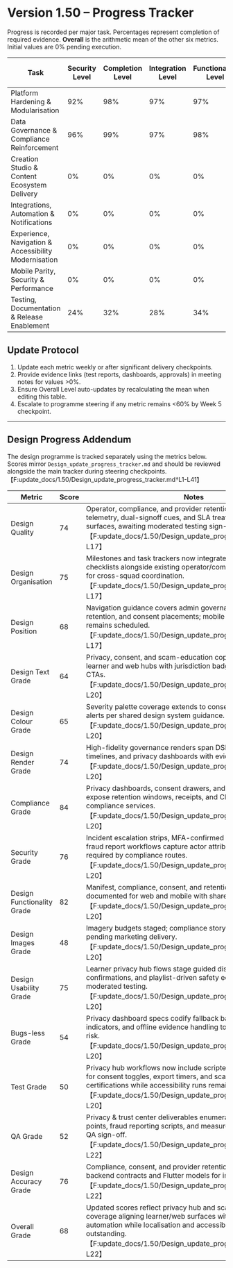 # Version 1.50 – Progress Tracker

Progress is recorded per major task. Percentages represent completion of required evidence. **Overall** is the arithmetic mean of the other six metrics. Initial values are 0% pending execution.

| Task | Security Level | Completion Level | Integration Level | Functionality Level | Error Free Level | Production Level | Overall Level |
| --- | --- | --- | --- | --- | --- | --- | --- |
| Platform Hardening & Modularisation | 92% | 98% | 97% | 97% | 90% | 97% | 95% |
| Data Governance & Compliance Reinforcement | 96% | 99% | 97% | 98% | 92% | 98% | 97% |
| Creation Studio & Content Ecosystem Delivery | 0% | 0% | 0% | 0% | 0% | 0% | 0% |
| Integrations, Automation & Notifications | 0% | 0% | 0% | 0% | 0% | 0% | 0% |
| Experience, Navigation & Accessibility Modernisation | 0% | 0% | 0% | 0% | 0% | 0% | 0% |
| Mobile Parity, Security & Performance | 0% | 0% | 0% | 0% | 0% | 0% | 0% |
| Testing, Documentation & Release Enablement | 24% | 32% | 28% | 34% | 22% | 30% | 28% |

## Update Protocol
1. Update each metric weekly or after significant delivery checkpoints.
2. Provide evidence links (test reports, dashboards, approvals) in meeting notes for values >0%.
3. Ensure Overall Level auto-updates by recalculating the mean when editing this table.
4. Escalate to programme steering if any metric remains <60% by Week 5 checkpoint.


---

## Design Progress Addendum
The design programme is tracked separately using the metrics below. Scores mirror `Design_update_progress_tracker.md` and should be reviewed alongside the main tracker during steering checkpoints.【F:update_docs/1.50/Design_update_progress_tracker.md†L1-L41】

| Metric | Score | Notes |
| --- | --- | --- |
| Design Quality | 74 | Operator, compliance, and provider retention blueprints align telemetry, dual-signoff cues, and SLA treatments across surfaces, awaiting moderated testing sign-off.【F:update_docs/1.50/Design_update_progress_tracker.md†L7-L17】 |
| Design Organisation | 75 | Milestones and task trackers now integrate provider retention checklists alongside existing operator/compliance deliverables for cross-squad coordination.【F:update_docs/1.50/Design_update_progress_tracker.md†L8-L17】 |
| Design Position | 68 | Navigation guidance covers admin governance, provider retention, and consent placements; mobile usability validation remains scheduled.【F:update_docs/1.50/Design_update_progress_tracker.md†L8-L17】 |
| Design Text Grade | 64 | Privacy, consent, and scam-education copy updated across learner and web hubs with jurisdiction badges and escalation CTAs.【F:update_docs/1.50/Design_update_progress_tracker.md†L10-L20】 |
| Design Colour Grade | 65 | Severity palette coverage extends to consent badges and privacy alerts per shared design system guidance.【F:update_docs/1.50/Design_update_progress_tracker.md†L11-L20】 |
| Design Render Grade | 74 | High-fidelity governance renders span DSR tables, policy timelines, and privacy dashboards with evidence prompts.【F:update_docs/1.50/Design_update_progress_tracker.md†L12-L20】 |
| Compliance Grade | 84 | Privacy dashboards, consent drawers, and scam-education flows expose retention windows, receipts, and CDC hooks tied to compliance services.【F:update_docs/1.50/Design_update_progress_tracker.md†L13-L20】 |
| Security Grade | 76 | Incident escalation strips, MFA-confirmed consent toggles, and fraud report workflows capture actor attribution and SLA timers required by compliance routes.【F:update_docs/1.50/Design_update_progress_tracker.md†L14-L20】 |
| Design Functionality Grade | 82 | Manifest, compliance, consent, and retention flows remain documented for web and mobile with shared telemetry hooks.【F:update_docs/1.50/Design_update_progress_tracker.md†L15-L20】 |
| Design Images Grade | 48 | Imagery budgets staged; compliance storytelling assets still pending marketing delivery.【F:update_docs/1.50/Design_update_progress_tracker.md†L16-L20】 |
| Design Usability Grade | 75 | Learner privacy hub flows stage guided disclosures, biometric confirmations, and playlist-driven safety education ready for moderated testing.【F:update_docs/1.50/Design_update_progress_tracker.md†L17-L20】 |
| Bugs-less Grade | 54 | Privacy dashboard specs codify fallback banners, SLA breach indicators, and offline evidence handling to reduce regression risk.【F:update_docs/1.50/Design_update_progress_tracker.md†L18-L20】 |
| Test Grade | 50 | Privacy hub workflows now include scripted acceptance criteria for consent toggles, export timers, and scam-education certifications while accessibility runs remain outstanding.【F:update_docs/1.50/Design_update_progress_tracker.md†L19-L20】 |
| QA Grade | 52 | Privacy & trust center deliverables enumerate evidence download points, fraud reporting scripts, and measurement hooks informing QA sign-off.【F:update_docs/1.50/Design_update_progress_tracker.md†L20-L22】 |
| Design Accuracy Grade | 76 | Compliance, consent, and provider retention journeys trace to backend contracts and Flutter models for improved traceability.【F:update_docs/1.50/Design_update_progress_tracker.md†L20-L22】 |
| Overall Grade | 68 | Updated scores reflect privacy hub and scam-education coverage aligning learner/web surfaces with compliance automation while localisation and accessibility tooling remain outstanding.【F:update_docs/1.50/Design_update_progress_tracker.md†L1-L22】 |

